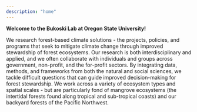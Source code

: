```yaml
---
description: "home"
---
```


**Welcome to the Bukoski Lab at Oregon State University!**

We research forest-based climate solutions - the projects, policies, and programs that seek to mitigate climate change through improved stewardship of forest ecosystems. Our research is both interdisciplinary and applied, and we often collaborate with individuals and groups across government, non-profit, and the for-profit sectors. By integrating data, methods, and frameworks from both the natural and social sciences, we tackle difficult questions that can guide improved decision-making for forest stewardship. We work across a variety of ecosystem types and spatial scales - but are particularly fond of mangrove ecosystems (the intertidal forests found along tropical and sub-tropical coasts) and our backyard forests of the Pacific Northwest.